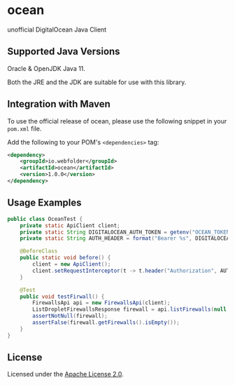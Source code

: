 # ocean

unofficial DigitalOcean Java Client

Supported Java Versions
-----------------------

Oracle & OpenJDK Java 11.

Both the JRE and the JDK are suitable for use with this library.

Integration with Maven
----------------------

To use the official release of ocean, please use the following snippet in your `pom.xml` file.

Add the following to your POM's `<dependencies>` tag:

```xml
<dependency>
    <groupId>io.webfolder</groupId>
    <artifactId>ocean</artifactId>
    <version>1.0.0</version>
</dependency>
```

Usage Examples
--------------
```java
public class OceanTest {
    private static ApiClient client;
    private static String DIGITALOCEAN_AUTH_TOKEN = getenv("OCEAN_TOKEN");
    private static String AUTH_HEADER = format("Bearer %s", DIGITALOCEAN_AUTH_TOKEN);

    @BeforeClass
    public static void before() {
        client = new ApiClient();
        client.setRequestInterceptor(t -> t.header("Authorization", AUTH_HEADER));
    }

    @Test
    public void testFirwall() {
        FirewallsApi api = new FirewallsApi(client);
        ListDropletFirewallsResponse firewall = api.listFirewalls(null, null);
        assertNotNull(firewall);
        assertFalse(firewall.getFirewalls().isEmpty());
    }
}
```

License
-------
Licensed under the [Apache License 2.0](https://github.com/webfolderio/ocean/blob/master/LICENSE).